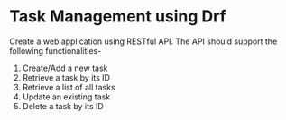 # Task Management using Drf
Create a web application using RESTful API. The API should support the following functionalities-
1. Create/Add a new task
2. Retrieve a task by its ID
3. Retrieve a list of all tasks
4. Update an existing task
5. Delete a task by its ID
